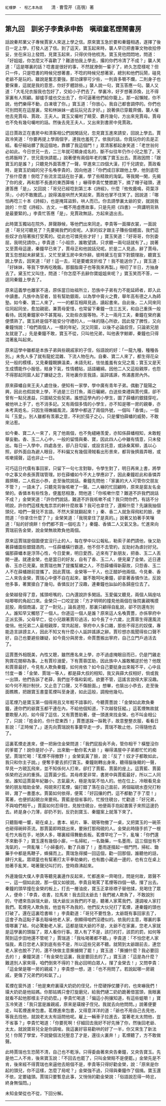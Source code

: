 

`紅樓夢 ‧ 程乙本為底`　　清 ‧ 曹雪芹（高鶚）著

* * *

## 第九回　訓劣子李貴承申飭　嗔頑童茗煙鬧書房

話說秦邦業父子專候賈家人來送上學之信。原來寶玉急於要和秦鐘相遇，遂擇了後日一定上學，打發人送了信。到了這天，寶玉起來時，襲人早已把書筆文物收拾停妥，坐在床沿上發悶，見寶玉起來，只得伏侍他梳洗。寶玉見他悶悶地，問道：「好姐姐，你怎麼又不喜歡了？難道怕我上學去，撂的你們冷清了不成？」襲人笑道：「這是哪裏的話？唸書是很好的事，不然就潦倒一輩子了，終久怎麼樣呢？但只一件，只是唸書的時候兒想著書，不唸的時候兒想著家，總別和他們玩鬧，碰見老爺不是玩的。雖說是奮志要強，那功課寧可少些，一則貪多嚼不爛，二則身子也要保重，這就是我的意思，你好歹體諒些。」襲人說一句，寶玉答應一句。襲人又道：「大毛兒衣服我也包好了，交給小子們去了。學裏冷，好歹想著添換，比不得家裏有人照顧。腳爐手爐也交出去了，你可逼著他們給你籠上。那一起懶賊，你不說，他們樂得不動，白凍壞了你。」寶玉道：「你放心，我自己都會調停的。你們也可別悶死在這屋裏，常和林妹妹一處玩玩兒去才好。」說著俱已穿戴齊備，襲人催他去見賈母、賈政、王夫人。寶玉又囑咐了睛雯、麝月幾句，方出來見賈母。賈母也不免有幾句囑咐的話。然後去見王夫人，又出來到書房中見賈政。

這日賈政正在書房中和清客相公們說閑話兒，忽見寶玉進來請安，回說上學去。賈政冷笑道：「你要再提上學兩個字，連我也羞死了。依我的話，你竟玩你的去是正經。看仔細站髒了我這個地，靠髒了我這個門！」眾清客都起身笑道：「老世翁何必如此。今日世兄一去，二三年就可顯身成名的，斷不似往年仍作小兒之態了。天也將飯時了，世兄竟快請罷。」說著便有兩個年老的攜了寶玉出去。賈政因問：「跟寶玉的是誰？」只聽見外面答應了一聲，早進來三四個大漢，打千兒請安。賈政看時，是寶玉奶姆的兒子名喚李貴的，因向他道：「你們成日家跟他上學，他到底唸了些什麼書！倒唸了些流言混話在肚子裏，學了些精致的淘氣。等我閑一閑，先揭了你的皮，再和那不長進的東西算帳！」嚇得李貴忙雙膝跪下，摘了帽子碰頭，連連答應「是」，又回說：「哥兒已經唸到第三本《詩經》，什麼『攸攸鹿鳴，荷葉浮萍』，小的不敢撒謊。」說得滿座哄然大笑起來，賈政也掌不住笑了。因說道：「哪怕再唸三十本《詩經》，也是掩耳盜鈴，哄人而已。你去請學裏太爺的安，就說我說的：什麼《詩經》、古文，一概不用虛應故事，只是先把《四書》一齊講明背熟是最要緊的。」李貴忙答應「是」，見賈政無話，方起來退出去。

此時寶玉獨站在院外，屏聲靜候，等他們出來同走。李貴等一面撣衣裳，一面說道：「哥兒可聽見了？先要揭我們的皮呢。人家的奴才跟主子賺些個體面，我們這些奴才白陪著挨打受罵的。從此也可憐見些才好！」寶玉笑道：「好哥哥，你別委屈，我明兒請你。」李貴道：「小祖宗，誰敢望請，只求聽一兩句話就有了。」說著又至賈母這邊，秦鐘早已來了，賈母正和他說話兒呢。於是二人見過，辭了賈母。寶玉忽想起未辭黛玉，又忙至黛玉房中來作辭。彼時黛玉在窗下對鏡理妝，聽寶玉說上學去，因笑道：「好！這一去，可是要蟾宮折桂了！我不能送你了。」寶玉道：「好妹妹，等我下學再吃晚飯。那胭脂膏子也等我來再製。」嘮叨了半日，方抽身去了。黛玉忙又叫住，問道：「你怎麼不去辭你寶姐姐來呢？」寶玉笑而不答，一逕同秦鐘上學去了。

原來這義學也離家不遠，原係當日始祖所立，恐族中子弟有力不能延師者，即入此中讀書。凡族中為官者，皆有幫助銀兩，以為學中膏火之費，舉年高有德之人為師塾。如今秦、寶二人來了，一一的都互相拜見過，讀起書來。自此後，二人同來同往同起同坐，愈加親密。兼賈母愛惜，也常留下秦鐘一住三五天，和自己重孫一般看待。因見秦鐘家中不甚寬裕，又助些衣服等物。不上一兩月工夫，秦鐘在榮府裏便慣熟了。寶玉終是個不能安分守禮的人，一味的隨心所欲，因此發了脾性，又向秦鐘悄說：「咱們兩個人，一樣的年紀，況又同窗，以後不必論叔侄，只論弟兄朋友就是了。」先是秦鐘不敢，寶玉不從，只叫他兄弟，叫他表字鯨卿，秦鐘也只得混著亂叫起來。

原來這學中雖都是本族子弟與些親戚家的子侄，俗語說的好：「一龍九種，種種各別。」未免人多了就有龍蛇混雜、下流人物在內。自秦、寶二人來了，都生得花朵兒一般的模樣，又見秦鐘靦腆溫柔，未語先紅，怯怯羞羞有女兒之風；寶玉又是天生成慣能作小服低，賠身下氣，性情體貼，話語纏綿。因他二人又這般親厚，也怨不得那起同窗人起了嫌疑之念，背地裏你言我語，詬誶謠諑，佈滿書房內外。

原來薛蟠自來王夫人處住後，便知有一家學，學中廣有青年子弟。偶動了龍陽之興，因此也假說來上學，不過是三日打魚，兩日曬網，白送些束禮與賈代儒，卻不曾有一點兒進益，只圖結交些契弟。誰想這學內的小學生，圖了薛蟠的銀錢穿吃，被他哄上手了，也不消多記。又有兩個多情的小學生，亦不知是哪一房的親眷，亦未考真姓名，只因生得嫵媚風流，滿學中都送了兩個外號，一個叫「香憐」，一個叫「玉愛」。別人雖都有羡慕之意，不利於孺子之心，只是懼怕薛蟠的威勢，不敢來沾惹。

如今秦、寶二人一來了，見了他兩個，也不免繾綣羡愛，亦知係薛蟠相知，未敢輕舉妄動。香、玉二人心中，一般的留情與秦、寶，因此四人心中雖有情意，只未發出。每日一入學中，四處各坐，卻八目勾留，或設言託意，或詠桑寓柳，遙以心照，卻外面自為避人眼目，不料偏又有幾個滑賊看出形景來，都背後擠眉弄眼，或咳嗽揚聲，這也非止一日。

可巧這日代儒有事回家，只留下一句七言對聯，令學生對了，明日再來上書，將學中之事又命長孫賈瑞管理。妙在薛蟠如今不大上學應卯了，因此秦鐘趁此和香憐弄眉擠眼，二人假出小恭，走至後院說話。秦鐘先問他：「家裏的大人可管你交朋友不管？」一語未了，只聽見背後咳嗽了一聲。二人嚇的忙回顧時，原來是窗友名金榮的。香憐本有些性急，便羞怒相激，問他道：「你咳嗽什麼？難道不許我們說話不成？」金榮笑道：「許你們說話，難道不許我咳嗽不成？我只問你們，有話不分明說，許你們這樣鬼鬼祟祟的幹什麼故事？我可也拿住了，還賴什麼？先讓我抽個頭兒，咱們一聲兒不言語。不然大家就翻起來！」秦、香二人就急得飛紅的臉，便問道：「你拿住什麼了？」金榮笑道：「我現拿住了是真的。」說著又拍著手笑嚷道：「貼的好燒餅！你們都不買一個吃去？」秦鐘、香憐二人又氣又急。忙進來向賈瑞前告金榮，說金榮無故欺負他兩個。

原來這賈瑞是個圖便宜沒行止的人，每在學中以公報私，勒索子弟們請他，後又助著薛蟠圖些銀錢酒肉，一任薛蟠橫行霸道，他不但不去管約，反助紂為虐討好兒。偏那薛蟠本是浮萍心性，今日愛東，明日愛西，近來有了新朋友，把香、玉二人丟開一邊。就連金榮，也是當日的好友，自有了香、玉二人，便見棄了金榮。近日連香、玉亦已見棄。故賈瑞也無了提攜幫襯之人，不怨薛蟠得新厭故，只怨香、玉二人不在薛蟠跟前提攜了。因此賈瑞、金榮等一干人，也正醋妒他兩個。今見秦、香二人來告金榮，賈瑞心中便不自在起來，雖不敢呵叱秦鐘，卻拿著香憐作法，反說他多事，著實搶白了幾句。香憐反討了沒趣，連秦鐘也訕訕的各歸座位去了。

金榮越發得了意，搖頭咂嘴的，口內還說許多閑話。玉愛偏又聽見，兩個人隔座咕咕唧唧的角起口來。金榮只一口咬定說：「方才明明的撞見他兩個在後院裏親嘴摸屁股，兩個商議，定了一對兒。」論長道短，那裏只顧得自亂說，卻不防還有別人。誰知早又觸怒了一個人。你道這一個人是誰？原來這人名喚賈薔，亦係寧府中正派玄孫，父母早亡，從小兒跟著賈珍過活，如今長了十六歲，比賈蓉生得還風流俊俏。他兄弟二人最相親厚，常共起居，寧府中人多口雜，那些不得志的奴僕，專能造言誹謗主人，因此不知又有什麼小人詬誶謠諑之辭。賈珍想亦風聞得些口聲不好，自己也要避些嫌疑，如今竟分與房舍，命賈薔搬出寧府，自己立門戶過活去了。

這賈薔外相既美，內性又聰，雖然應名來上學，亦不過虛掩眼目而已，仍是鬥雞走狗賞花閱柳為事。上有賈珍溺愛，下有賈蓉匡助，因此族中人誰敢觸逆於他？他既和賈蓉最好，今見有人欺負秦鐘，如何肯依？如今自己要挺身出來報不平，心中且忖度一番：「金榮、賈瑞一等人，都是薛大叔的相知，我又與薛大叔相好，倘或我一出頭，他們告訴了老薛，我們豈不傷和氣呢。欲要不管，這謠言說得大家沒趣。如今何不用計制伏，又止息了口聲，又不傷臉面。」想畢，也裝出小恭去，走至後面瞧瞧，把跟寶玉書童茗煙叫至身邊，如此這般，調撥他幾句。

這茗煙乃是寶玉第一個得用且又年輕不諳事的，今聽賈薔說：「金榮如此欺負秦鐘，連你們的爺寶玉都干連在內，不給他個知道，下次越發狂縱。」這茗煙無故就要欺壓人的，如今得了這信，又有賈薔助著，便一頭進來找金榮。也不叫金相公了，只說：「姓金的，你什麼東西！」賈薔遂跺一跺靴子，故意整整衣服，看看日影說：「正時候了。」遂先向賈瑞說有事要早走一步。賈瑞不敢止他，只得隨他去了。

這裏茗煙走進來，便一把揪住金榮問道：「我們屁股肏不肏，管你相干？橫豎沒你的爹罷了！說你是好小子，出來動一動你茗大爺！」嚇得滿屋中子弟都忙忙的痴望。賈瑞忙喝：「茗煙不得撤野！」金榮氣黃了臉，說：「反了！奴才子都敢如此，我只和你主子說。」便奪手要去抓打寶玉。秦鐘剛轉出身來，聽得腦後颼的一聲，早見一方硯瓦飛來，並不知係何人打來，卻打了賈藍、賈菌的座上。這賈藍、賈菌係榮府近派的重孫。這賈菌少孤，其母疼愛非常，書房中與賈藍最好，所以二人同坐。誰知這賈菌年紀雖小，志氣最大，極是淘氣不怕人的。他在位上，冷眼看見金榮的朋友暗助金榮，飛硯來打茗煙，偏打錯了落在自己面前，將個磁硯水壺兒打粉碎，濺了一書墨水。賈菌如何依得，便罵：「好囚攘的們，這不都動了手了麼！」罵著，也便抓起硯台來要飛。賈藍是個省事的，忙按住硯台，忙勸道：「好兄弟，不與咱們相干。」賈菌如何忍得住，見按住硯台，他便兩手抱起書篋子來照這邊扔去。終是身小力薄，卻扔不到，反扔到寶玉、秦鐘案上就落下來了。

只聽豁嘲一響，砸在桌上，書本、紙片、筆、硯等物撤了一桌，又把寶玉的一碗茶也砸得碗碎茶流。那賈菌即時跳出來，要揪打那飛硯的人。金榮此時隨手抓了一根毛竹大板在手，地狹人多，哪裏經得舞動長板。茗煙早吃了一下，亂嚷：「你們還不來動手？」寶玉還有幾個小廝，一名掃紅，一名鋤藥，一名墨雨，這三個豈有不淘氣的，一齊亂嚷：「小婦養的，動了兵器了！」墨雨遂掇起一根門閂，掃紅、鋤藥手中都是馬鞭子，蜂擁而上。賈瑞急得攔一回這個，勸一回那個，誰聽他的話，肆行大亂。眾頑童也有幫著打太平拳助樂的，也有膽小藏過一邊的，也有立在桌上拍著手亂笑，喝著聲兒叫打的，登時鼎沸起來。

外邊幾個大僕人李貴等聽見裏邊作反起來，忙都進來一齊喝住，問是何故，眾聲不一，這一個如此說，那一個又如彼說。李貴且喝罵了茗煙等四個一頓，攆了出去。秦鐘的頭早撞在金榮的板上，打去一層油皮，寶玉正拿褂襟子替他揉，見喝住了眾人，便命：「李貴，收書，拉馬來！我去回太爺去！我們被人欺負了，不敢說別的，守禮來告訴瑞大爺，瑞大爺反派我們的不是，聽著人家罵我們，還調唆人家打我們。茗煙見人欺負我，他豈有不為我的，他們反大伙兒打了茗煙，連秦鐘的頭也打破了。還在這裏唸書嘛！」李貴勸道：「哥兒不要性急，太爺既有事回家去了，這會子為這點子事去聒噪他老人家，倒顯得咱們沒禮似的。依我的主意，哪裏的事情哪裏了結，何必驚動老人家。這都是瑞大爺的不是，太爺不在家裏，您老人家就是這學裏的頭腦了，眾人看你行事。眾人有了不是，該打的打，該罰的罰，如何等鬧到這步田地還不管呢？」賈瑞道：「我吆喝著都不聽。」李貴道：「不怕您老人家惱我，素日您老人家到底有些不是，所以這些兄弟不聽。就鬧到太爺跟前去，連您老人家也脫不了的，還不快做主意撕擄開了罷！」寶玉道：「撕擄什麼？我必要回去的！」秦鐘哭道：「有金榮在這裏，我是要回去的了。」寶玉道：「這是為什麼？難道別人家來得，咱們倒來不得的？我必回明白眾人，攆了金榮去！」又問李貴：「這金榮是哪一房的親戚？」李貴想一想，道：「也不用問了。若說起哪一房親戚，更傷了兄弟們的和氣了。」

茗煙在窗外道：「他是東府裏璜大奶奶的侄兒，什麼硬掙仗腰子的，也來嚇我們！璜大奶奶是他姑媽。你那姑媽只會打旋磨兒，給我們璉二奶奶跪著借當頭，我眼裏就看不起他那樣主子奶奶麼。」李貴忙喝道：「偏這小狗攘知道，有這些蛆嚼！」寶玉冷笑道：「我只當是誰親戚，原來是璜嫂子侄兒。我就去向他問問。」說著便要走，叫茗煙進來包書。茗煙進來包書，又得意洋洋的道：「爺也不用自己去見他，等我去找他，就說老太太有話問他呢。雇上一輛車子拉進去，當著老太太問他，豈不省事？」李貴忙喝道：「你要死啊！仔細回去我好不好先捶了你，然後回老爺、太太，就說寶哥兒全是你調唆。我這裏好容易勸哄的好了一半，你又來生了新法兒！你鬧了學堂，不說變個法兒壓息了才是，還往火裏奔！」茗煙聽了，方不敢做聲。

此時賈瑞也生恐鬧不清，自己也不乾淨。只得委曲著來央告秦鐘，又央告寶玉。先是他二人不肯，後來寶玉說：「不回去也罷了，只叫金榮賠不是便罷。」金榮先是不肯，後來經不得賈瑞也來逼他去賠個不是，李貴等只得好勸金榮，說：「原來是你起的頭兒，你不這樣，怎麼了局呢？」金榮強不過，只得與秦鐘作了個揖。寶玉還不依，定要磕頭。賈瑞只要暫息此事，又悄俏的勸金榮說：「俗語說忍得一時忿，終身無惱悶。」

未知金榮從也不從，下回分解。

* * *

